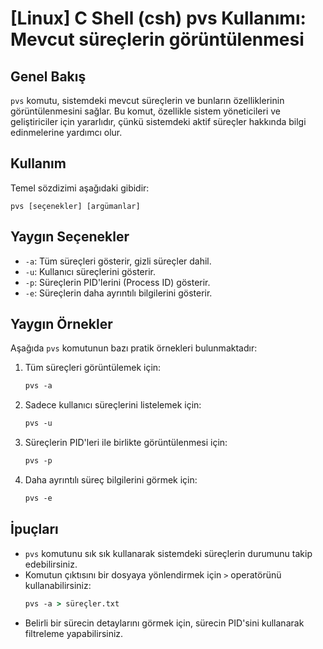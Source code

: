# [Linux] C Shell (csh) pvs Kullanımı: Mevcut süreçlerin görüntülenmesi

## Genel Bakış
`pvs` komutu, sistemdeki mevcut süreçlerin ve bunların özelliklerinin görüntülenmesini sağlar. Bu komut, özellikle sistem yöneticileri ve geliştiriciler için yararlıdır, çünkü sistemdeki aktif süreçler hakkında bilgi edinmelerine yardımcı olur.

## Kullanım
Temel sözdizimi aşağıdaki gibidir:
```
pvs [seçenekler] [argümanlar]
```

## Yaygın Seçenekler
- `-a`: Tüm süreçleri gösterir, gizli süreçler dahil.
- `-u`: Kullanıcı süreçlerini gösterir.
- `-p`: Süreçlerin PID'lerini (Process ID) gösterir.
- `-e`: Süreçlerin daha ayrıntılı bilgilerini gösterir.

## Yaygın Örnekler
Aşağıda `pvs` komutunun bazı pratik örnekleri bulunmaktadır:

1. Tüm süreçleri görüntülemek için:
   ```csh
   pvs -a
   ```

2. Sadece kullanıcı süreçlerini listelemek için:
   ```csh
   pvs -u
   ```

3. Süreçlerin PID'leri ile birlikte görüntülenmesi için:
   ```csh
   pvs -p
   ```

4. Daha ayrıntılı süreç bilgilerini görmek için:
   ```csh
   pvs -e
   ```

## İpuçları
- `pvs` komutunu sık sık kullanarak sistemdeki süreçlerin durumunu takip edebilirsiniz.
- Komutun çıktısını bir dosyaya yönlendirmek için `>` operatörünü kullanabilirsiniz:
  ```csh
  pvs -a > süreçler.txt
  ```
- Belirli bir sürecin detaylarını görmek için, sürecin PID'sini kullanarak filtreleme yapabilirsiniz.